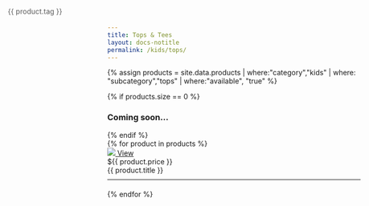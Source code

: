 ```yaml
---
title: Tops & Tees
layout: docs-notitle
permalink: /kids/tops/
---
```


{% assign products = site.data.products | where:"category","kids" | where: "subcategory","tops" | where:"available", "true" %}

<div>
{% if products.size == 0 %}
    <h3>Coming soon...</h3>
{% endif %}
    <div class="row">
        {% for product in products %}
        <div class="col-md-4 img-container">
        <span class="featured" style="position: absolute; top:30px;left:30px;z-index: 1; opacity: 0.7">{{ product.tag }}</span>
        <a href="{{ site.baseurl }}/{{ product.category }}/{{ product.subcategory }}/{{ product.title | downcase | replace: " ", "-" | replace: ":", "" }}/">
        <img src="{{ site.baseurl }}/img/{{ product.image }}" class="img-thumbnail" style="max-height:175px">
        <span class="white-button middle" style="margin-bottom: 30px;">
        View
        </span>
        </a><br>
        <span class="price">${{ product.price }}</span><br>
        <span class="product-title" style="font-size: 14px;"> {{ product.title }}</span>
        <hr style="margin-top: 10px; margin-bottom: 20px">
        </div>
        {% endfor %}
    </div>
</div>    
